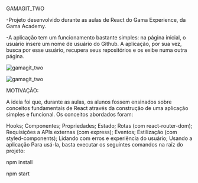 GAMAGIT_TWO


-Projeto desenvolvido durante as aulas de React do Gama Experience, da Gama Academy.


-A aplicação tem um funcionamento bastante simples: na página inicial, o usuário insere um nome de usuário do Github. A aplicação, por sua vez, busca por esse usuário, recupera seus repositórios e os exibe numa outra página.

![gamagit_two](https://camo.githubusercontent.com/a48a75ad94ff2427e87bad3378fc029243328028bd498b69255b46e0c17b4dc2/68747470733a2f2f696d6775722e636f6d2f5639575171744f2e706e67)

![gamagit_two](https://camo.githubusercontent.com/a48d63f1ef56c2727da3682c2754b108449dc7b5643cfaccb92cb74103159729/68747470733a2f2f696d6775722e636f6d2f6b30634a4b576c2e706e67)


MOTIVAÇÃO:


A ideia foi que, durante as aulas, os alunos fossem ensinados sobre conceitos fundamentais de React através da construção de uma aplicação simples e funcional. Os conceitos abordados foram:

Hooks;
Componentes;
Propriedades;
Estado;
Rotas (com react-router-dom);
Requisições a APIs externas (com express);
Eventos;
Estilização (com styled-components);
Lidando com erros e experiência do usuário;
Usando a aplicação
Para usá-la, basta executar os seguintes comandos na raíz do projeto:



npm install

npm start
